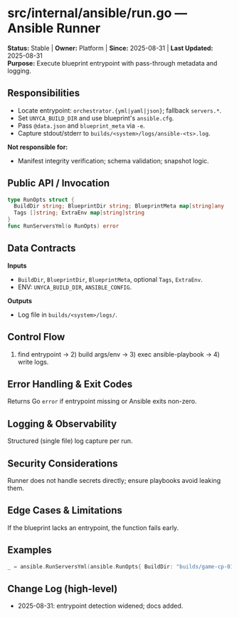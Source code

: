 # src/internal/ansible/run.go — Ansible Runner
**Status:** Stable | **Owner:** Platform | **Since:** 2025-08-31 | **Last Updated:** 2025-08-31  
**Purpose:** Execute blueprint entrypoint with pass-through metadata and logging.

## Responsibilities
- Locate entrypoint: `orchestrator.{yml|yaml|json}`; fallback `servers.*`.
- Set `UNYCA_BUILD_DIR` and use blueprint's `ansible.cfg`.
- Pass `@data.json` and `blueprint_meta` via `-e`.
- Capture stdout/stderr to `builds/<system>/logs/ansible-<ts>.log`.

**Not responsible for:**
- Manifest integrity verification; schema validation; snapshot logic.

## Public API / Invocation
```go
type RunOpts struct {
  BuildDir string; BlueprintDir string; BlueprintMeta map[string]any
  Tags []string; ExtraEnv map[string]string
}
func RunServersYml(o RunOpts) error
```

## Data Contracts
**Inputs**
- `BuildDir`, `BlueprintDir`, `BlueprintMeta`, optional `Tags`, `ExtraEnv`.
- ENV: `UNYCA_BUILD_DIR`, `ANSIBLE_CONFIG`.

**Outputs**
- Log file in `builds/<system>/logs/`.

## Control Flow
1) find entrypoint → 2) build args/env → 3) exec ansible-playbook → 4) write logs.

## Error Handling & Exit Codes
Returns Go `error` if entrypoint missing or Ansible exits non-zero.

## Logging & Observability
Structured (single file) log capture per run.

## Security Considerations
Runner does not handle secrets directly; ensure playbooks avoid leaking them.

## Edge Cases & Limitations
If the blueprint lacks an entrypoint, the function fails early.

## Examples
```go
_ = ansible.RunServersYml(ansible.RunOpts{ BuildDir: "builds/game-cp-01", ... })
```

## Change Log (high-level)
- 2025-08-31: entrypoint detection widened; docs added.

